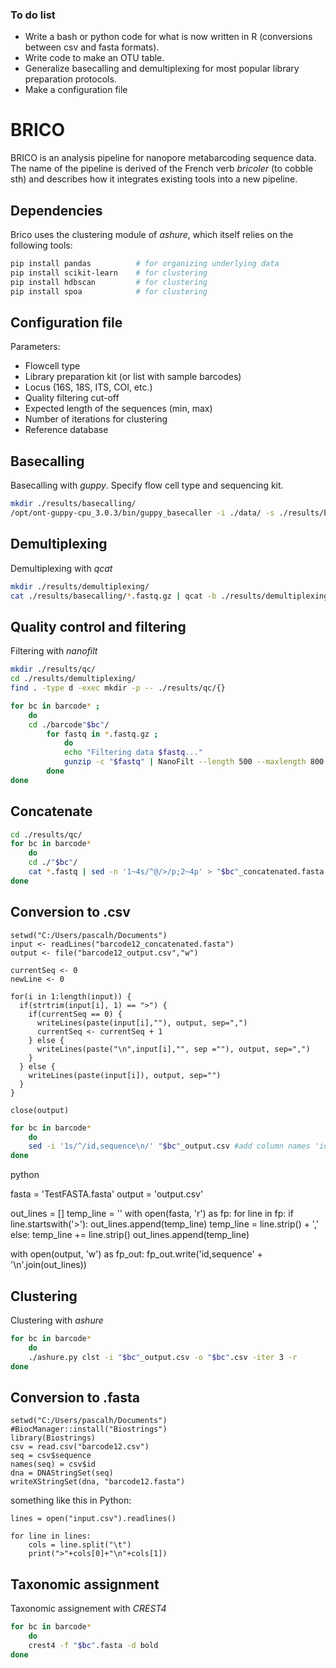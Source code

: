 ### To do list

- Write a bash or python code for what is now written in R (conversions between csv and fasta formats).
- Write code to make an OTU table.
- Generalize basecalling and demultiplexing for most popular library preparation protocols.
- Make a configuration file

# BRICO
BRICO is an analysis pipeline for nanopore metabarcoding sequence data.
The name of the pipeline is derived of the French verb <em>bricoler</em> (to cobble sth) and describes how it integrates existing tools into a new pipeline.

## Dependencies

Brico uses the clustering module of <em>ashure</em>, which itself relies on the following tools:

``` bash
pip install pandas          # for organizing underlying data
pip install scikit-learn    # for clustering
pip install hdbscan         # for clustering
pip install spoa            # for clustering
```

## Configuration file

Parameters:<br>
- Flowcell type
- Library preparation kit (or list with sample barcodes)
- Locus (16S, 18S, ITS, COI, etc.)
- Quality filtering cut-off
- Expected length of the sequences (min, max)
- Number of iterations for clustering
- Reference database

## Basecalling

Basecalling with <em>guppy</em>. Specify flow cell type and sequencing kit.

``` bash
mkdir ./results/basecalling/
/opt/ont-guppy-cpu_3.0.3/bin/guppy_basecaller -i ./data/ -s ./results/basecalling/ --flowcell FLO-MIN106 --kit SQK-PSK004
```

## Demultiplexing

Demultiplexing with <em>qcat</em>

``` bash
mkdir ./results/demultiplexing/
cat ./results/basecalling/*.fastq.gz | qcat -b ./results/demultiplexing/
```

## Quality control and filtering

Filtering with <em>nanofilt</em>

``` bash
mkdir ./results/qc/
cd ./results/demultiplexing/
find . -type d -exec mkdir -p -- ./results/qc/{}

for bc in barcode* ;
    do
    cd ./barcode"$bc"/
        for fastq in *.fastq.gz ;  
            do
            echo "Filtering data $fastq..."
            gunzip -c "$fastq" | NanoFilt --length 500 --maxlength 800 -q 8 | gzip > ./results/qc/barcode"$bc"/"$fastq"
        done
done
```

## Concatenate

``` bash
cd ./results/qc/
for bc in barcode*
    do
    cd ./"$bc"/
    cat *.fastq | sed -n '1~4s/^@/>/p;2~4p' > "$bc"_concatenated.fasta
done
```

## Conversion to .csv

```{r}
setwd("C:/Users/pascalh/Documents")
input <- readLines("barcode12_concatenated.fasta")
output <- file("barcode12_output.csv","w")

currentSeq <- 0
newLine <- 0

for(i in 1:length(input)) {
  if(strtrim(input[i], 1) == ">") {
    if(currentSeq == 0) {
      writeLines(paste(input[i],""), output, sep=",")
      currentSeq <- currentSeq + 1
    } else {
      writeLines(paste("\n",input[i],"", sep =""), output, sep=",")
    }
  } else {
    writeLines(paste(input[i]), output, sep="")
  }
}

close(output)
```

``` bash
for bc in barcode*
    do
    sed -i '1s/^/id,sequence\n/' "$bc"_output.csv #add column names 'id' and 'sequence'
done
```

python

fasta = 'TestFASTA.fasta'
output = 'output.csv'

out_lines = []
temp_line = ''
with open(fasta, 'r') as fp:
    for line in fp:
        if line.startswith('>'):
            out_lines.append(temp_line)
            temp_line = line.strip() + ','
        else:
            temp_line += line.strip()
out_lines.append(temp_line)

with open(output, 'w') as fp_out:
    fp_out.write('id,sequence' + '\n'.join(out_lines))

## Clustering

Clustering with <em>ashure</em>

``` bash
for bc in barcode*
    do
    ./ashure.py clst -i "$bc"_output.csv -o "$bc".csv -iter 3 -r
done
```

## Conversion to .fasta

```{r}
setwd("C:/Users/pascalh/Documents")
#BiocManager::install("Biostrings")
library(Biostrings)
csv = read.csv("barcode12.csv")
seq = csv$sequence
names(seq) = csv$id
dna = DNAStringSet(seq)
writeXStringSet(dna, "barcode12.fasta")
```

something like this in Python:

```
lines = open("input.csv").readlines()

for line in lines:
    cols = line.split("\t")
    print(">"+cols[0]+"\n"+cols[1])
```

## Taxonomic assignment

Taxonomic assignement with <em>CREST4</em>

``` bash
for bc in barcode*
    do
    crest4 -f "$bc".fasta -d bold
done
```

